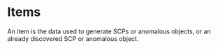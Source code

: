 # Items

An item is the data used to generate SCPs or anomalous objects, or an already
discovered SCP or anomalous object.
